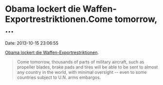 Obama lockert die Waffen-Exportrestriktionen.Come tomorrow, \...
================================================================

Date: 2013-10-15 23:06:55

[Obama lockert die
Waffen-Exportrestriktionen](http://www.propublica.org/article/in-big-win-for-defense-industry-obama-rolls-back-limits-on-arms-export).

> Come tomorrow, thousands of parts of military aircraft, such as
> propeller blades, brake pads and tires will be able to be sent to
> almost any country in the world, with minimal oversight -- even to
> some countries subject to U.N. arms embargos.

